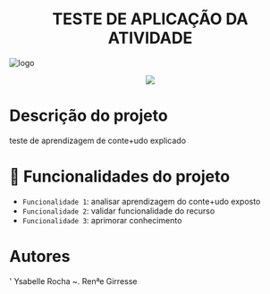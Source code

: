 <h1 align="center"> TESTE DE APLICAÇÃO DA ATIVIDADE </h1>

![logo](https://github.com/castroysa/teste-atividade/assets/153504160/2f0319a5-e29b-4040-81ec-c0d466739d8c)

<p align="center">
<img loading="lazy" src="http://img.shields.io/static/v1?label=STATUS&message=EM%20DESENVOLVIMENTO&color=GREEN&style=for-the-badge"/>
</p>

# Descrição do projeto
teste de aprendizagem de conte+udo explicado

# :hammer: Funcionalidades do projeto

- `Funcionalidade 1`: analisar aprendizagem do conte+udo exposto
- `Funcionalidade 2`: validar funcionalidade do recurso
- `Funcionalidade 3`: aprimorar conhecimento

# Autores

' Ysabelle Rocha
~. Renªe Girresse
